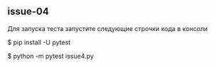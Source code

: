 ## issue-04

Для запуска теста запустите следующие строчки кода в консоли

$ pip install -U pytest

$ python -m pytest issue4.py

